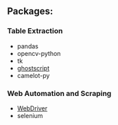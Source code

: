 
## Packages:

### Table Extraction

- pandas
- opencv-python
- tk
- [ghostscript](https://www.ghostscript.com/releases/gsdnld.html)
- camelot-py

### Web Automation and Scraping

- [WebDriver](https://docs.microsoft.com/en-us/microsoft-edge/webdriver-chromium/)
- selenium